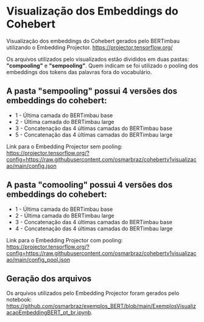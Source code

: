 # Visualização dos Embeddings do Cohebert

Visualização dos embeddings do Cohebert gerados pelo BERTimbau utilizando o Embedding Projector.
https://projector.tensorflow.org/

Os arquivos utilizados pelo visualizados estão divididos em duas pastas: **"compooling"** e **"sempooling"**. Quem indicam se foi utilizado o pooling dos embeddings dos tokens das palavras fora do vocabulário.

## A pasta **"sempooling"** possui 4 versões dos embeddings do cohebert:
- 1 - Última camada do BERTimbau base
- 2 - Última camada do BERTimbau large
- 3 - Concatenação das 4 últimas camadas do BERTimbau base
- 5 - Concatenação das 4 últimas camadas do BERTimbau large

Link para o Embedding Projector sem pooling:
https://projector.tensorflow.org/?config=https://raw.githubusercontent.com/osmarbraz/cohebertv1visualizacao/main/config.json


## A pasta **"comooling"** possui 4 versões dos embeddings do cohebert:
- 1 - Última camada do BERTimbau base
- 2 - Última camada do BERTimbau large
- 3 - Concatenação das 4 últimas camadas do BERTimbau base
- 4 - Concatenação das 4 últimas camadas do BERTimbau large

Link para o Embedding Projector com pooling:
https://projector.tensorflow.org/?config=https://raw.githubusercontent.com/osmarbraz/cohebertv1visualizacao/main/config_pool.json


## Geração dos arquivos

Os arquivos utilizados pelo Embedding Projector foram gerados pelo notebook: https://github.com/osmarbraz/exemplos_BERT/blob/main/ExemplosVisualizacaoEmbeddingBERT_pt_br.ipynb.